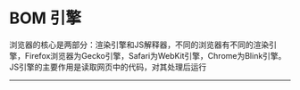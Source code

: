# BOM 引擎
浏览器的核心是两部分：渲染引擎和JS解释器，不同的浏览器有不同的渲染引擎，Firefox浏览器为Gecko引擎，Safari为WebKit引擎，Chrome为Blink引擎。JS引擎的主要作用是读取网页中的代码，对其处理后运行
***

## 